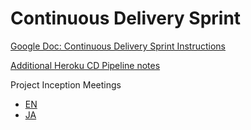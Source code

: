 # Continuous Delivery Sprint

[Google Doc: Continuous Delivery Sprint Instructions](https://docs.google.com/document/d/e/2PACX-1vR5w4OtwQ9kH3s70y3oY2rJ5OZLX8GvG8DXSduDi9zZLfiId7oCDl-3zZjrKz2U_SBiUOwcY8i7PBM5/pub)


[Additional Heroku CD Pipeline notes](https://docs.google.com/document/d/e/2PACX-1vRhJ4KOlEX4NE6vhb-8m9WC2ugm9LqNEWbcFvugg8A1JZ__9kwVVnzRzXxxyHW_idqWQYC1D3xNSTKe/pub)

Project Inception Meetings
 - [EN](https://www.infoq.com/articles/project-inception-meeting/)
 - [JA](https://www.infoq.com/jp/articles/project-inception-meeting/?itm_source=infoq_en&itm_medium=link_on_en_item&itm_campaign=item_in_other_langs)